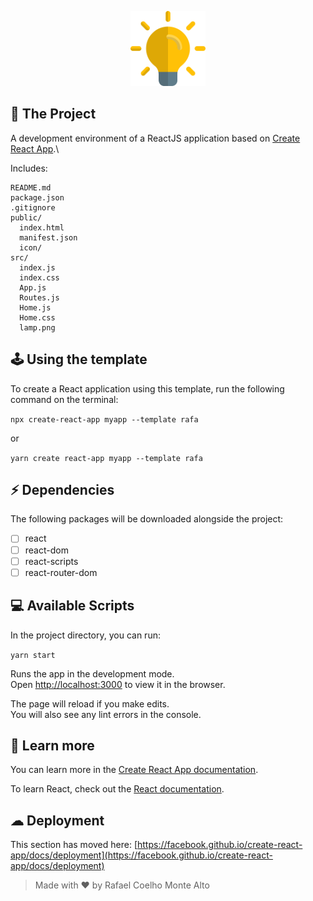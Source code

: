 <p align="center">
    <img alt="Rafa" title="Rafa" width="120px" src="./template/src/lamp.png" />
</p>

## 🚀 The Project

A development environment of a ReactJS application based on [Create React App](https://github.com/facebook/create-react-app).\

Includes:
```
README.md
package.json
.gitignore
public/
  index.html
  manifest.json
  icon/
src/
  index.js
  index.css
  App.js
  Routes.js
  Home.js
  Home.css
  lamp.png
```

## 🕹 Using the template

To create a React application using this template, run the following command on the terminal:

```npx create-react-app myapp --template rafa```

or

```yarn create react-app myapp --template rafa```

## ⚡ Dependencies

The following packages will be downloaded alongside the project:

 - [ ] react
 - [ ] react-dom
 - [ ] react-scripts
 - [ ] react-router-dom

## 💻 Available Scripts

In the project directory, you can run:

```yarn start```

Runs the app in the development mode.\
Open [http://localhost:3000](http://localhost:3000) to view it in the browser.

The page will reload if you make edits.\
You will also see any lint errors in the console.

## 🧠 Learn more

You can learn more in the [Create React App documentation](https://facebook.github.io/create-react-app/docs/getting-started).

To learn React, check out the [React documentation](https://reactjs.org/).

## ☁ Deployment

This section has moved here: [https://facebook.github.io/create-react-app/docs/deployment](https://facebook.github.io/create-react-app/docs/deployment)

> Made with ❤ by Rafael Coelho Monte Alto